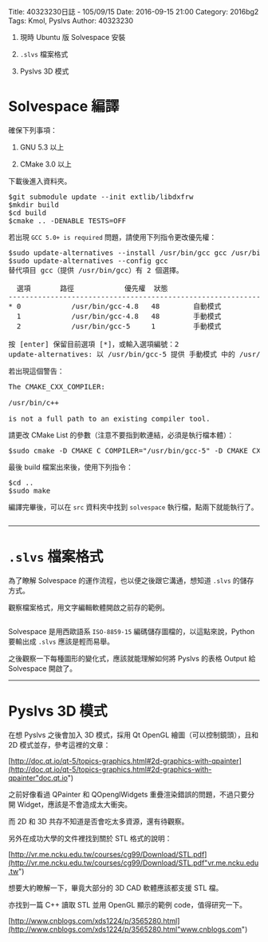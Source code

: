 Title: 40323230日誌 - 105/09/15
Date: 2016-09-15 21:00
Category: 2016bg2
Tags: Kmol, Pyslvs
Author: 40323230

1. 現時 Ubuntu 版 Solvespace 安裝

1. `.slvs` 檔案格式

1. Pyslvs 3D 模式

<!-- PELICAN_END_SUMMARY -->

Solvespace 編譯
===

確保下列事項：

1. GNU 5.3 以上

1. CMake 3.0 以上

下載後進入資料夾。

<pre>
$git submodule update --init extlib/libdxfrw
$mkdir build
$cd build
$cmake .. -DENABLE_TESTS=OFF
</pre>

若出現 `GCC 5.0+ is required` 問題，請使用下列指令更改優先權：

<pre>
$sudo update-alternatives --install /usr/bin/gcc gcc /usr/bin/gcc-5 1
$sudo update-alternatives --config gcc
替代項目 gcc（提供 /usr/bin/gcc）有 2 個選擇。

  選項       路徑            優先權  狀態
------------------------------------------------------------
* 0            /usr/bin/gcc-4.8   48        自動模式
  1            /usr/bin/gcc-4.8   48        手動模式
  2            /usr/bin/gcc-5     1         手動模式

按 [enter] 保留目前選項 [*]，或輸入選項編號：2   
update-alternatives: 以 /usr/bin/gcc-5 提供 手動模式 中的 /usr/bin/gcc (gcc)
</pre>

若出現這個警告：

<pre>
The CMAKE_CXX_COMPILER:

/usr/bin/c++

is not a full path to an existing compiler tool.
</pre>

請更改 CMake List 的參數（注意不要指到軟連結，必須是執行檔本體）：

<pre>
$sudo cmake -D CMAKE_C_COMPILER="/usr/bin/gcc-5" -D CMAKE_CXX_COMPILER="/usr/bin/g++-5" ../CMakeLists.txt
</pre>

最後 build 檔案出來後，使用下列指令：

<pre>
$cd ..
$sudo make
</pre>

編譯完畢後，可以在 `src` 資料夾中找到 `solvespace` 執行檔，點兩下就能執行了。

<img src="" >

<hr>

`.slvs` 檔案格式
===

為了瞭解 Solvespace 的運作流程，也以便之後跟它溝通，想知道 `.slvs` 的儲存方式。

觀察檔案格式，用文字編輯軟體開啟之前存的範例。

<img src="" >

Solvespace 是用西歐語系 `ISO-8859-15` 編碼儲存圖檔的，以這點來說，Python 要輸出成 `.slvs` 應該是輕而易舉。

之後觀察一下每種圖形的變化式，應該就能理解如何將 Pyslvs 的表格 Output 給 Solvespace 開啟了。

<hr>

Pyslvs 3D 模式
===

在想 Pyslvs 之後會加入 3D 模式，採用 Qt OpenGL 繪圖（可以控制鏡頭），且和 2D 模式並存，參考這裡的文章：

[http://doc.qt.io/qt-5/topics-graphics.html#2d-graphics-with-qpainter](http://doc.qt.io/qt-5/topics-graphics.html#2d-graphics-with-qpainter"doc.qt.io")

之前好像看過 QPainter 和 QOpenglWidgets 重疊渲染錯誤的問題，不過只要分開 Widget，應該是不會造成太大衝突。

而 2D 和 3D 共存不知道是否會吃太多資源，還有待觀察。

另外在成功大學的文件裡找到關於 STL 格式的說明：

[http://vr.me.ncku.edu.tw/courses/cg99/Download/STL.pdf](http://vr.me.ncku.edu.tw/courses/cg99/Download/STL.pdf"vr.me.ncku.edu.tw")

想要大約瞭解一下，畢竟大部分的 3D CAD 軟體應該都支援 STL 檔。

亦找到一篇 C++ 讀取 STL 並用 OpenGL 顯示的範例 code，值得研究一下。

[http://www.cnblogs.com/xds1224/p/3565280.html](http://www.cnblogs.com/xds1224/p/3565280.html"www.cnblogs.com")